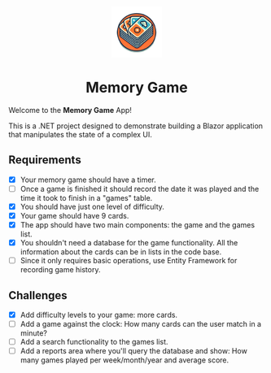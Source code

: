 <div align="center">
    <img src="./_resources/memory-game-logo.png" alt="logo" width="100px" />
    <h1>Memory Game</h1>
</div>

Welcome to the **Memory Game** App!

This is a .NET project designed to demonstrate building a Blazor application that manipulates the state of a complex UI.

## Requirements

- [x] Your memory game should have a timer.
- [ ] Once a game is finished it should record the date it was played and the time it took to finish in a "games" table.
- [x] You should have just one level of difficulty.
- [x] Your game should have 9 cards.
- [x] The app should have two main components: the game and the games list.
- [x] You shouldn't need a database for the game functionality. All the information about the cards can be in lists in the code base.
- [ ] Since it only requires basic operations, use Entity Framework for recording game history.

## Challenges

- [x] Add difficulty levels to your game: more cards.
- [ ] Add a game against the clock: How many cards can the user match in a minute?
- [ ] Add a search functionality to the games list.
- [ ] Add a reports area where you'll query the database and show: How many games played per week/month/year and average score.
